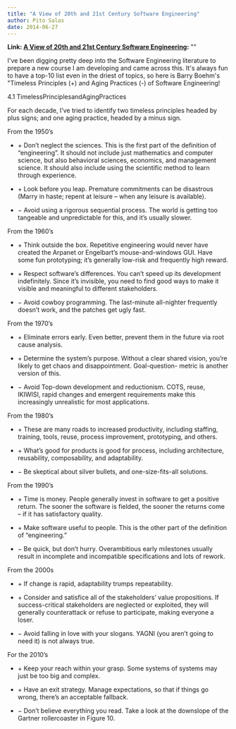 ```yaml
---
title: "A View of 20th and 21st Century Software Engineering"
author: Pito Salas
date: 2014-06-27
---
```


**Link: [A View of 20th and 21st Century Software Engineering](None):** ""



I've been digging pretty deep into the Software Engineering literature to
prepare a new course I am developing and came across this. It's always fun to
have a top-10 list even in the driest of topics, so here is Barry Boehm's
"Timeless Principles (+) and Aging Practices (-) of Software Engineering!

4.1 TimelessPrinciplesandAgingPractices

For each decade, I’ve tried to identify two timeless principles headed by plus
signs; and one aging practice, headed by a minus sign.

From the 1950’s

  * \+  Don’t neglect the sciences. This is the first part of the definition of “engineering”. It should not include just mathematics and computer science, but also behavioral sciences, economics, and management science. It should also include using the scientific method to learn through experience. 

  * \+  Look before you leap. Premature commitments can be disastrous (Marry in haste; repent at leisure – when any leisure is available). 

  * − Avoid using a rigorous sequential process. The world is getting too tangeable and unpredictable for this, and it’s usually slower. 

From the 1960’s

  * \+  Think outside the box. Repetitive engineering would never have created the Arpanet or Engelbart’s mouse-and-windows GUI. Have some fun prototyping; it’s generally low-risk and frequently high reward. 

  * \+  Respect software’s differences. You can’t speed up its development indefinitely. Since it’s invisible, you need to find good ways to make it visible and meaningful to different stakeholders. 

  * − Avoid cowboy programming. The last-minute all-nighter frequently doesn’t work, and the patches get ugly fast. 

From the 1970’s

  * \+  Eliminate errors early. Even better, prevent them in the future via root cause analysis. 

  * \+  Determine the system’s purpose. Without a clear shared vision, you’re likely to get chaos and disappointment. Goal-question- metric is another version of this. 

  * − Avoid Top-down development and reductionism. COTS, reuse, IKIWISI, rapid changes and emergent requirements make this increasingly unrealistic for most applications. 

From the 1980’s

  * \+  These are many roads to increased productivity, including staffing, training, tools, reuse, process improvement, prototyping, and others. 

  * \+  What’s good for products is good for process, including architecture, reusability, composability, and adaptability. 

  * − Be skeptical about silver bullets, and one-size-fits-all solutions. 

From the 1990’s

  * \+  Time is money. People generally invest in software to get a positive return. The sooner the software is fielded, the sooner the returns come – if it has satisfactory quality. 

  * \+  Make software useful to people. This is the other part of the definition of “engineering.” 

  * − Be quick, but don’t hurry. Overambitious early milestones usually result in incomplete and incompatible specifications and lots of rework. 

From the 2000s

  * \+  If change is rapid, adaptability trumps repeatability. 

  * \+  Consider and satisfice all of the stakeholders’ value propositions. If success-critical stakeholders are neglected or exploited, they will generally counterattack or refuse to participate, making everyone a loser. 

  * − Avoid falling in love with your slogans. YAGNI (you aren’t going to need it) is not always true. 

For the 2010’s

  * \+  Keep your reach within your grasp. Some systems of systems may just be too big and complex. 

  * \+  Have an exit strategy. Manage expectations, so that if things go wrong, there’s an acceptable fallback. 

  * − Don’t believe everything you read. Take a look at the downslope of the Gartner rollercoaster in Figure 10. 


